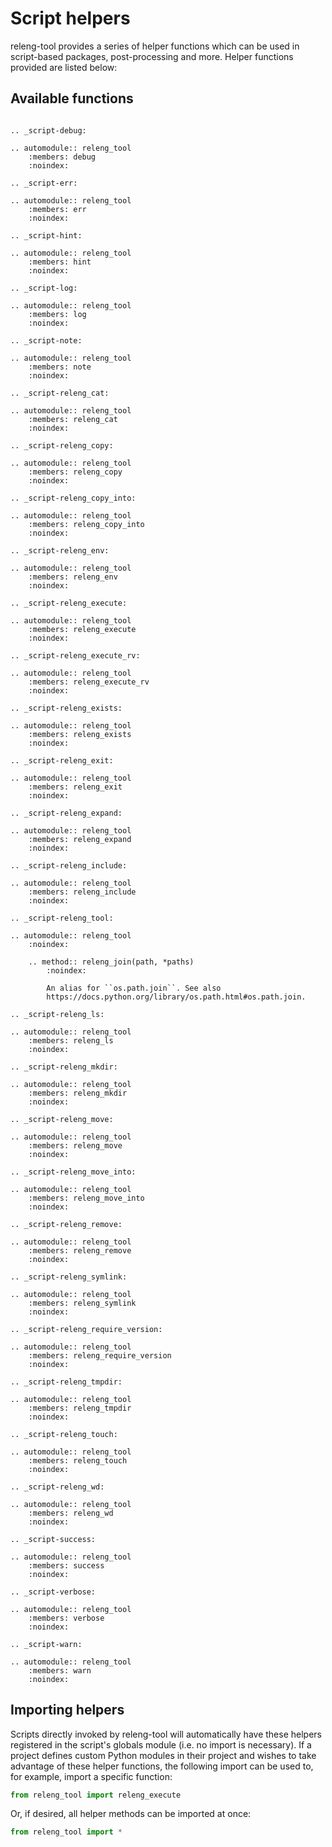 # Script helpers

releng-tool provides a series of helper functions which can be used in
script-based packages, post-processing and more. Helper functions provided
are listed below:

## Available functions

```{eval-rst}

.. _script-debug:

.. automodule:: releng_tool
    :members: debug
    :noindex:

.. _script-err:

.. automodule:: releng_tool
    :members: err
    :noindex:

.. _script-hint:

.. automodule:: releng_tool
    :members: hint
    :noindex:

.. _script-log:

.. automodule:: releng_tool
    :members: log
    :noindex:

.. _script-note:

.. automodule:: releng_tool
    :members: note
    :noindex:

.. _script-releng_cat:

.. automodule:: releng_tool
    :members: releng_cat
    :noindex:

.. _script-releng_copy:

.. automodule:: releng_tool
    :members: releng_copy
    :noindex:

.. _script-releng_copy_into:

.. automodule:: releng_tool
    :members: releng_copy_into
    :noindex:

.. _script-releng_env:

.. automodule:: releng_tool
    :members: releng_env
    :noindex:

.. _script-releng_execute:

.. automodule:: releng_tool
    :members: releng_execute
    :noindex:

.. _script-releng_execute_rv:

.. automodule:: releng_tool
    :members: releng_execute_rv
    :noindex:

.. _script-releng_exists:

.. automodule:: releng_tool
    :members: releng_exists
    :noindex:

.. _script-releng_exit:

.. automodule:: releng_tool
    :members: releng_exit
    :noindex:

.. _script-releng_expand:

.. automodule:: releng_tool
    :members: releng_expand
    :noindex:

.. _script-releng_include:

.. automodule:: releng_tool
    :members: releng_include
    :noindex:

.. _script-releng_tool:

.. automodule:: releng_tool
    :noindex:

    .. method:: releng_join(path, *paths)
        :noindex:

        An alias for ``os.path.join``. See also
        https://docs.python.org/library/os.path.html#os.path.join.

.. _script-releng_ls:

.. automodule:: releng_tool
    :members: releng_ls
    :noindex:

.. _script-releng_mkdir:

.. automodule:: releng_tool
    :members: releng_mkdir
    :noindex:

.. _script-releng_move:

.. automodule:: releng_tool
    :members: releng_move
    :noindex:

.. _script-releng_move_into:

.. automodule:: releng_tool
    :members: releng_move_into
    :noindex:

.. _script-releng_remove:

.. automodule:: releng_tool
    :members: releng_remove
    :noindex:

.. _script-releng_symlink:

.. automodule:: releng_tool
    :members: releng_symlink
    :noindex:

.. _script-releng_require_version:

.. automodule:: releng_tool
    :members: releng_require_version
    :noindex:

.. _script-releng_tmpdir:

.. automodule:: releng_tool
    :members: releng_tmpdir
    :noindex:

.. _script-releng_touch:

.. automodule:: releng_tool
    :members: releng_touch
    :noindex:

.. _script-releng_wd:

.. automodule:: releng_tool
    :members: releng_wd
    :noindex:

.. _script-success:

.. automodule:: releng_tool
    :members: success
    :noindex:

.. _script-verbose:

.. automodule:: releng_tool
    :members: verbose
    :noindex:

.. _script-warn:

.. automodule:: releng_tool
    :members: warn
    :noindex:
```

## Importing helpers

Scripts directly invoked by releng-tool will automatically have these helpers
registered in the script's globals module (i.e. no import is necessary). If a
project defines custom Python modules in their project and wishes to take
advantage of these helper functions, the following import can be used to, for
example, import a specific function:

```python
from releng_tool import releng_execute
```

Or, if desired, all helper methods can be imported at once:

```python
from releng_tool import *
```
